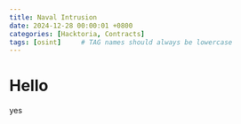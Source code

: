 ```yaml
---
title: Naval Intrusion
date: 2024-12-28 00:00:01 +0800
categories: [Hacktoria, Contracts]
tags: [osint]     # TAG names should always be lowercase
---
```


# Hello

yes